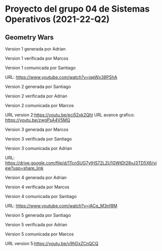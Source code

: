 # Proyecto del grupo 04 de Sistemas Operativos (2021-22-Q2)
## Geometry Wars
Version 1 generada por Adrian

Version 1 verificada por Marcos

Version 1 comunicada por Santiago

URL: https://www.youtube.com/watch?v=jqeWx38PShA

Version 2 generada por Santiago

Version 2 verificada por Adrian

Version 2 comunicada por Marcos

URL version 2:https://youtu.be/eci52xk2QhI  URL avance grafico: https://youtu.be/zwgPsA4V5MQ

Version 3 generada por Marcos

Version 3 verificada por Santiago

Version 3 comunicada por Adrian

URL: https://drive.google.com/file/d/1TcnSUG7ylHS72L2U1GWtDt28vJ3TD5X6/view?usp=share_link

Version 4 generada por Adrian

Version 4 verificada por Marcos

Version 4 comunicada por Santiago

URL: https://www.youtube.com/watch?v=jACq_M3nf8M

Version 5 generada por Santiago

Version 5 verificada por Adrian

Version 5 comunicada por Marcos

URL version 5:https://youtu.be/v9hDxZCnQCQ

